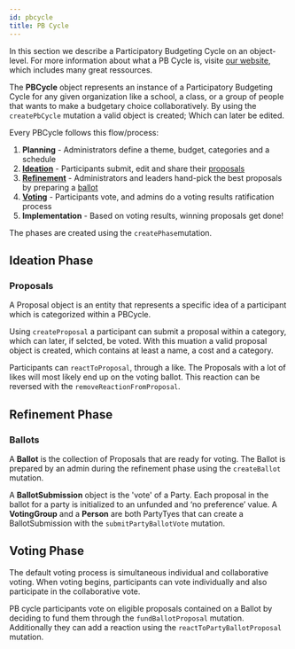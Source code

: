 ```yaml
---
id: pbcycle
title: PB Cycle
---
```


In this section we describe a Participatory Budgeting Cycle on an object-level. For more information about what a PB Cycle is, visite [our website](https://firstroot.co/teacher-resources/), which includes many great ressources.

The **PBCycle** object represents an instance of a Participatory Budgeting Cycle for any given  organization like a school, a class, or a group of people that wants to make a budgetary choice collaboratively. By using the `createPbCycle` mutation a valid object is created; Which can later be edited.

Every PBCycle follows this flow/process:

1. **Planning** - Administrators define a theme, budget, categories and a schedule
2. [**Ideation**](#ideation-phase) - Participants submit, edit and share their [proposals](#proposals)
3. [**Refinement**](#refinment-phase) - Administrators and leaders hand-pick the best proposals by preparing a [ballot](#ballots)
4. [**Voting**](#voting-phase) - Participants vote, and admins do a voting results ratification process
5. **Implementation** - Based on voting results, winning proposals get done!

The phases are created using the `createPhase`mutation.

## Ideation Phase
### Proposals

A Proposal object is an entity that represents a specific idea of a participant which is categorized within a PBCycle.

Using `createProposal` a participant can submit a proposal within a category, which can later, if selcted, be voted.
With this muation a valid proposal object is created, which contains at least a name, a cost and a category.

Participants can `reactToProposal`, through a like. The Proposals with a lot of likes will most likely end up on the voting ballot. This reaction can be reversed with the `removeReactionFromProposal`.

## Refinement Phase
### Ballots

A **Ballot** is the collection of Proposals that are ready for voting. The Ballot is prepared by an admin during the refinement phase using the `createBallot` mutation.

A **BallotSubmission** object is the 'vote' of a Party. Each proposal in the ballot for a party is initialized to an unfunded and ‘no preference’ value. 
A **VotingGroup** and a **Person** are both PartyTyes that can create a BallotSubmission with the `submitPartyBallotVote` mutation.


## Voting Phase

The default voting process is simultaneous individual and collaborative voting. When voting begins, participants can vote individually and also participate in the collaborative vote.

PB cycle participants vote on eligible proposals contained on a Ballot by deciding to fund them through the `fundBallotProposal` mutation. Additionally they can add a reaction using the `reactToPartyBallotProposal` mutation.
